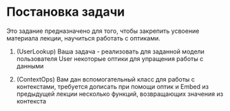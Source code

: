 # Постановка задачи

Это задание предназначено для того, чтобы закрепить усвоение материала лекции, научиться работать с
оптиками.

1) (UserLookup) Ваша задача - реализовать для заданной модели пользователя User некоторые оптики для упращения работы с данными

2) (ContextOps) Вам дан вспомогательный класс для работы с контекстами, требуется дописать при помощи оптик и Embed из предыдущей лекции несколько функций, возвращающих значения из контекста
